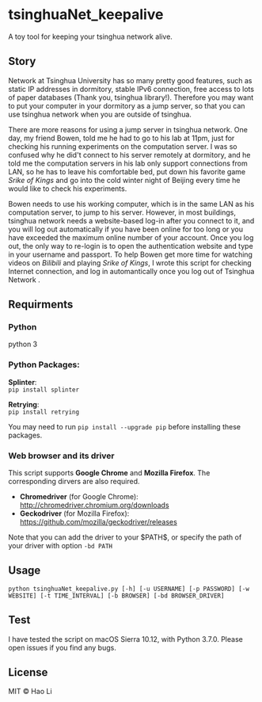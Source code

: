 # tsinghuaNet_keepalive
A toy tool for keeping your tsinghua network alive.

## Story
Network at Tsinghua University has so many pretty good features, such as static IP addresses in dormitory, stable IPv6 connection, free access to lots of paper databases (Thank you, tsinghua library!). Therefore you may want to put your computer in your dormitory as a jump server, so that you can use tsinghua network when you are outside of tsinghua.  

There are more reasons for using a jump server in tsinghua network. One day, my friend Bowen, told me he had to go to his lab at 11pm, just for checking his running experiments on the computation server. I was so confused why he did't connect to his server remotely at dormitory, and he told me the computation servers in his lab only support connections from LAN, so he has to leave his comfortable bed, put down his favorite game *Srike of Kings* and go into the cold winter night of Beijing every time he would like to check his experiments.

Bowen needs to use his working computer, which is in the same LAN as his computation server, to jump to his server. However, in most buildings, tsinghua network needs a website-based log-in after you connect to it, and you will log out automatically if you have been online for too long or you have exceeded the maximum online number of your account. Once you log out, the only way to re-login is to open the authentication website and type in your username and passport. To help Bowen get more time for watching videos on *Bilibili* and playing *Srike of Kings*, I wrote this script for checking Internet connection, and log in automantically once you log out of Tsinghua Network .

## Requirments
### Python
python 3

### Python Packages:  
**Splinter**:  
`pip install splinter`  

**Retrying**:  
`pip install retrying`

You may need to run `pip install --upgrade pip` before installing these packages.

### Web browser and its driver
This script supports **Google Chrome** and **Mozilla Firefox**. The corresponding dirvers are also required.  
* **Chromedriver** (for Google Chrome): http://chromedriver.chromium.org/downloads
* **Geckodriver** (for Mozilla Firefox): https://github.com/mozilla/geckodriver/releases

Note that you can add the driver to your \$PATH\$, or specify the path of your driver with option `-bd PATH`

## Usage

`python tsinghuaNet_keepalive.py [-h] [-u USERNAME] [-p PASSWORD] [-w WEBSITE]
                                [-t TIME_INTERVAL] [-b BROWSER]
                                [-bd BROWSER_DRIVER]`

## Test

I have tested the script on macOS Sierra 10.12, with Python 3.7.0. Please open issues if you find any bugs.

## License

MIT © Hao Li
